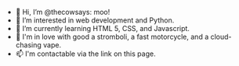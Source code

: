 - 👋 Hi, I’m @thecowsays: moo!
- 👀 I’m interested in web development and Python.
- 🌱 I’m currently learning HTML 5, CSS, and Javascript.
- 💞️ I'm in love with good a stromboli, a fast motorcycle, and a cloud-chasing vape.
- 📫 I'm contactable via the link on this page.


<!---
Salali-c24/Salali-c24 is a ✨ special ✨ repository because its `README.md` (this file) appears on your GitHub profile.
You can click the Preview link to take a look at your changes.
--->
